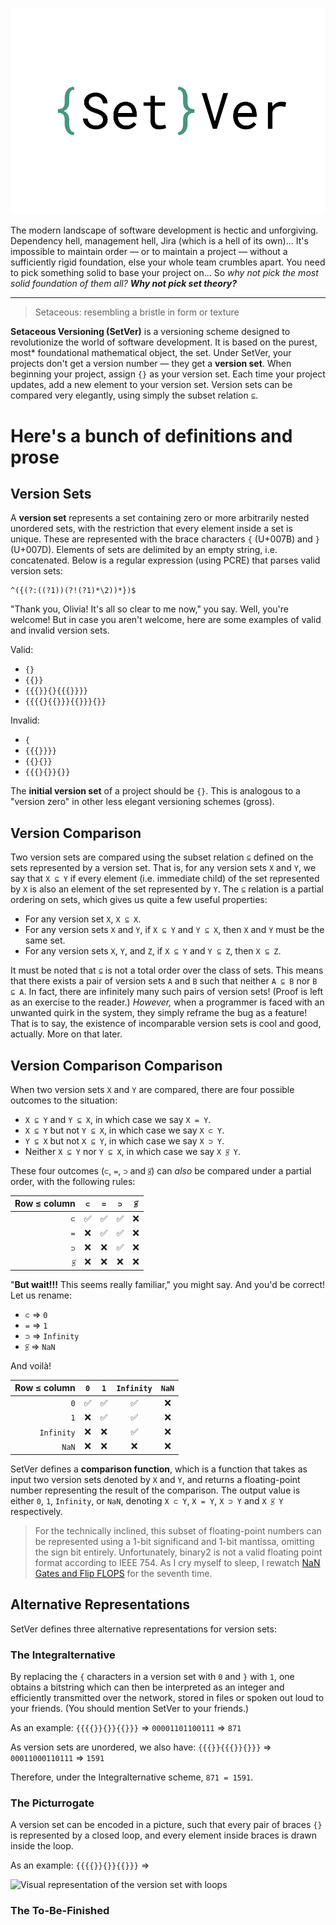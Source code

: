 ![SetVer Logo](https://raw.githubusercontent.com/RocketRace/setver/main/logo.png)

The modern landscape of software development is hectic and unforgiving. Dependency hell, management hell, Jira (which is a hell of its own)... It's impossible to maintain order — or to maintain a project — without a sufficiently rigid foundation, else your whole team crumbles apart. You need to pick something solid to base your project on... So *why not pick the most solid foundation of them all?* ***Why not pick set theory?***

--------

> Setaceous: resembling a bristle in form or texture

**Setaceous Versioning (SetVer)** is a versioning scheme designed to revolutionize the world of software development. It is based on the purest, most* foundational mathematical object, the set. Under SetVer, your projects don't get a version number — they get a **version set**. When beginning your project, assign `{}` as your version set. Each time your project updates, add a new element to your version set. Version sets can be compared very elegantly, using simply the subset relation `⊆`.

# Here's a bunch of definitions and prose

## Version Sets

A **version set** represents a set containing zero or more arbitrarily nested unordered sets, with the restriction that every element inside a set is unique. These are represented with the brace characters `{` (U+007B) and `}` (U+007D). Elements of sets are delimited by an empty string, i.e. concatenated. Below is a regular expression (using PCRE) that parses valid version sets:

```regex
^({(?:((?1))(?!(?1)*\2))*})$
```

"Thank you, Olivia! It's all so clear to me now," you say. Well, you're welcome! But in case you aren't welcome, here are some examples of valid and invalid version sets.

Valid:
+ `{}`
+ `{{}}`
+ `{{{}}{}{{{}}}}`
+ `{{{{}{{}}}{{}}}{}}`

Invalid:
- `{`
- `{{{}}}}`
- `{{}{}}`
- `{{{}{}}{}}`

The **initial version set** of a project should be `{}`. This is analogous to a "version zero" in other less elegant versioning schemes (gross).

## Version Comparison

Two version sets are compared using the subset relation `⊆` defined on the sets represented by a version set. That is, for any version sets `X` and `Y`, we say that `X ⊆ Y` if every element (i.e. immediate child) of the set represented by `X` is also an element of the set represented by `Y`. The `⊆` relation is a partial ordering on sets, which gives us quite a few useful properties: 

* For any version set `X`, `X ⊆ X`.
* For any version sets `X` and `Y`, if `X ⊆ Y` and `Y ⊆ X`, then `X` and `Y` must be the same set.
* For any version sets `X`, `Y`, and `Z`, if `X ⊆ Y` and `Y ⊆ Z`, then `X ⊆ Z`.

It must be noted that `⊆` is not a total order over the class of sets. This means that there exists a pair of version sets `A` and `B` such that neither `A ⊆ B` nor `B ⊆ A`. In fact, there are infinitely many such pairs of version sets! (Proof is left as an exercise to the reader.) *However,* when a programmer is faced with an unwanted quirk in the system, they simply reframe the bug as a feature! That is to say, the existence of incomparable version sets is cool and good, actually. More on that later.

## Version Comparison Comparison

When two version sets `X` and `Y` are compared, there are four possible outcomes to the situation:

* `X ⊆ Y` and `Y ⊆ X`, in which case we say `X = Y`.
* `X ⊆ Y` but not `Y ⊆ X`, in which case we say `X ⊂ Y`.
* `Y ⊆ X` but not `X ⊆ Y`, in which case we say `X ⊃ Y`.
* Neither `X ⊆ Y` nor `Y ⊆ X`, in which case we say `X ⫓̸ Y`.

These four outcomes (`⊂`, `=`, `⊃` and `⫓̸`) can *also* be compared under a partial order, with the following rules:

| Row ≤ column | `⊂` | `=` | `⊃` | `⫓̸` |
| ------------:|:---:|:---:|:---:|:---:|
|          `⊂` | ✅ | ✅ | ✅ | ❌ |
|          `=` | ❌ | ✅ | ✅ | ❌ |
|          `⊃` | ❌ | ❌ | ✅ | ❌ |
|          `⫓̸` | ❌ | ❌ | ❌ | ❌ |

"**But wait!!!** This seems really familiar," you might say. And you'd be correct! Let us rename:

* `⊂` => `0`
* `=` => `1`
* `⊃` => `Infinity`
* `⫓̸` => `NaN`

And voilà!

| Row ≤ column | `0` | `1` | `Infinity` | `NaN` |
| ------------:|:---:|:---:|:----------:|:-----:|
|          `0` | ✅ | ✅ | ✅ | ❌ |
|          `1` | ❌ | ✅ | ✅ | ❌ |
|   `Infinity` | ❌ | ❌ | ✅ | ❌ |
|        `NaN` | ❌ | ❌ | ❌ | ❌ |

SetVer defines a **comparison function**, which is a function that takes as input two version sets denoted by `X` and `Y`, and returns a floating-point number representing the result of the comparison. The output value is either `0`, `1`, `Infinity`, or `NaN`, denoting `X ⊂ Y`, `X = Y`, `X ⊃ Y` and `X ⫓̸ Y` respectively.

> For the technically inclined, this subset of floating-point numbers can be represented using a 1-bit significand and 1-bit mantissa, omitting the sign bit entirely. Unfortunately, binary2 is not a valid floating point format according to IEEE 754. As I cry myself to sleep, I rewatch [NaN Gates and Flip FLOPS](https://www.youtube.com/watch?v=5TFDG-y-EHs) for the seventh time.

## Alternative Representations

SetVer defines three alternative representations for version sets:

### The Integralternative

By replacing the `{` characters in a version set with `0` and `}` with `1`, one obtains a bitstring which can then be interpreted as an integer and efficiently transmitted over the network, stored in files or spoken out loud to your friends. (You should mention SetVer to your friends.) 

As an example: `{{{{}}{}}{{}}}` => `00001101100111` => `871`

As version sets are unordered, we also have: `{{{}}{{{}}{}}}` => `00011000110111` => `1591`

Therefore, under the Integralternative scheme, `871 = 1591`.

### The Picturrogate

A version set can be encoded in a picture, such that every pair of braces `{}` is represented by a closed loop, and every element inside braces is drawn inside the loop.

As an example: `{{{{}}{}}{{}}}` => 

![Visual representation of the version set with loops]()

### The To-Be-Finished

